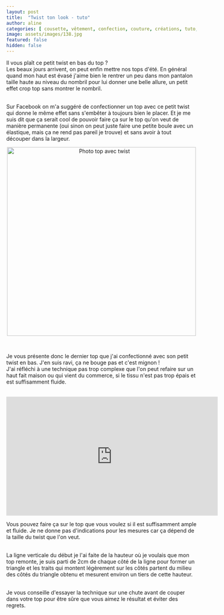 ```yaml
---
layout: post
title:  "Twist ton look - tuto"
author: aline
categories: [ cousette, vêtement, confection, couture, créations, tuto, technique ]
image: assets/images/138.jpg
featured: false
hidden: false
---
```

<p>
Il vous plaît ce petit twist en bas du top ?<br>
Les beaux jours arrivent, on peut enfin mettre nos tops d'été. En général quand mon haut est évasé j'aime bien le rentrer un peu dans mon pantalon taille haute au niveau du nombril pour lui donner une belle allure, un petit effet crop top sans montrer le nombril.<br><br>

Sur Facebook on m'a suggéré de confectionner un top avec ce petit twist qui donne le même effet sans s'embêter à toujours bien le placer. Et je me suis dit que ça serait cool de pouvoir faire ça sur le top qu'on veut de manière permanente (oui sinon on peut juste faire une petite boule avec un élastique, mais ça ne rend pas pareil je trouve) et sans avoir à tout découper dans la largeur.<br>

<p style="text-align:center"><img src="{{ site.url }}{{ site.baseurl }}/assets/images/139.jpg" width="500" alt="Photo top avec twist"/></p>
<br>

Je vous présente donc le dernier top que j'ai confectionné avec son petit twist en bas. J'en suis ravi, ça ne bouge pas et c'est mignon !<br>
J'ai réfléchi à une technique pas trop complexe que l'on peut refaire sur un haut fait maison ou qui vient du commerce, si le tissu n'est pas trop épais et est suffisamment fluide.<br><br>

<p style="text-align:center"><iframe src="https://www.youtube.com/embed/ChoilnuK2Mc" width="560" height="315" frameborder="0" allowfullscreen></iframe></p>

Vous pouvez faire ça sur le top que vous voulez si il est suffisamment ample et fluide. Je ne donne pas d'indications pour les mesures car ça dépend de la taille du twist que l'on veut.<br><br>

La ligne verticale du début je l'ai faite de la hauteur où je voulais que mon top remonte, je suis parti de 2cm de chaque côté de la ligne pour former un triangle et les traits qui montent légèrement sur les côtés partent du milieu des côtés du triangle obtenu et mesurent environ un tiers de cette hauteur.<br><br>

Je vous conseille d'essayer la technique sur une chute avant de couper dans votre top pour être sûre que vous aimez le résultat et éviter des regrets.
</p>